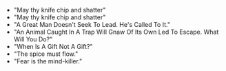 * "May thy knife chip and shatter"
* "May thy knife chip and shatter"
* "A Great Man Doesn't Seek To Lead. He's Called To It."
* "An Animal Caught In A Trap Will Gnaw Of Its Own Led To Escape. What Will You Do?"
* "When Is A Gift Not A Gift?"
* "The spice must flow."
* "Fear is the mind-killer."
